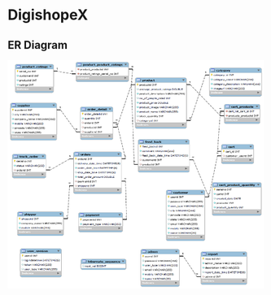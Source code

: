 # DigishopeX
## **ER Diagram**

<p align="center">
  <img width="1000" height="450" src="https://github.com/ipaul1996/DigishopeX/blob/master/src/main/resources/static/digishopeX_ER_diagram_1.png">
</p>

